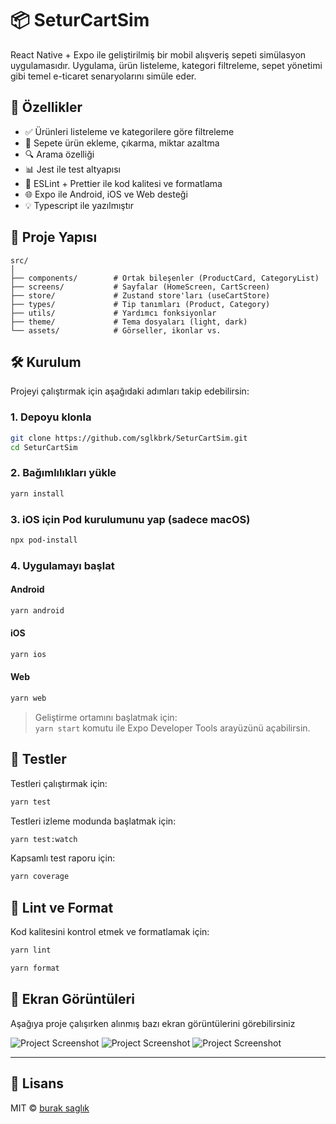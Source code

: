 # 📦 SeturCartSim

React Native + Expo ile geliştirilmiş bir mobil alışveriş sepeti simülasyon uygulamasıdır. Uygulama, ürün listeleme, kategori filtreleme, sepet yönetimi gibi temel e-ticaret senaryolarını simüle eder.

## 🚀 Özellikler

- ✅ Ürünleri listeleme ve kategorilere göre filtreleme
- 🛒 Sepete ürün ekleme, çıkarma, miktar azaltma
- 🔍 Arama özelliği
- 📊 Jest ile test altyapısı
- 🧹 ESLint + Prettier ile kod kalitesi ve formatlama
- 🌐 Expo ile Android, iOS ve Web desteği
- 💡 Typescript ile yazılmıştır

## 📁 Proje Yapısı

```
src/
│
├── components/        # Ortak bileşenler (ProductCard, CategoryList)
├── screens/           # Sayfalar (HomeScreen, CartScreen)
├── store/             # Zustand store'ları (useCartStore)
├── types/             # Tip tanımları (Product, Category)
├── utils/             # Yardımcı fonksiyonlar
├── theme/             # Tema dosyaları (light, dark)
└── assets/            # Görseller, ikonlar vs.
```

## 🛠️ Kurulum

Projeyi çalıştırmak için aşağıdaki adımları takip edebilirsin:

### 1. Depoyu klonla

```bash
git clone https://github.com/sglkbrk/SeturCartSim.git
cd SeturCartSim
```

### 2. Bağımlılıkları yükle

```bash
yarn install
```

### 3. iOS için Pod kurulumunu yap (sadece macOS)

```bash
npx pod-install
```

### 4. Uygulamayı başlat

#### Android

```bash
yarn android
```

#### iOS

```bash
yarn ios
```

#### Web

```bash
yarn web
```

> Geliştirme ortamını başlatmak için:  
> `yarn start` komutu ile Expo Developer Tools arayüzünü açabilirsin.

## 🥪 Testler

Testleri çalıştırmak için:

```bash
yarn test
```

Testleri izleme modunda başlatmak için:

```bash
yarn test:watch
```

Kapsamlı test raporu için:

```bash
yarn coverage
```

## 🧼 Lint ve Format

Kod kalitesini kontrol etmek ve formatlamak için:

```bash
yarn lint

yarn format
```

## 📸 Ekran Görüntüleri

Aşağıya proje çalışırken alınmış bazı ekran görüntülerini görebilirsiniz


![Project Screenshot](./screenshots/home.png)
![Project Screenshot](./screenshots/cart.png)
![Project Screenshot](./screenshots/product-detail.png)


---

## 📄 Lisans

MIT © [burak saglık](https://github.com/sglkbrk)

